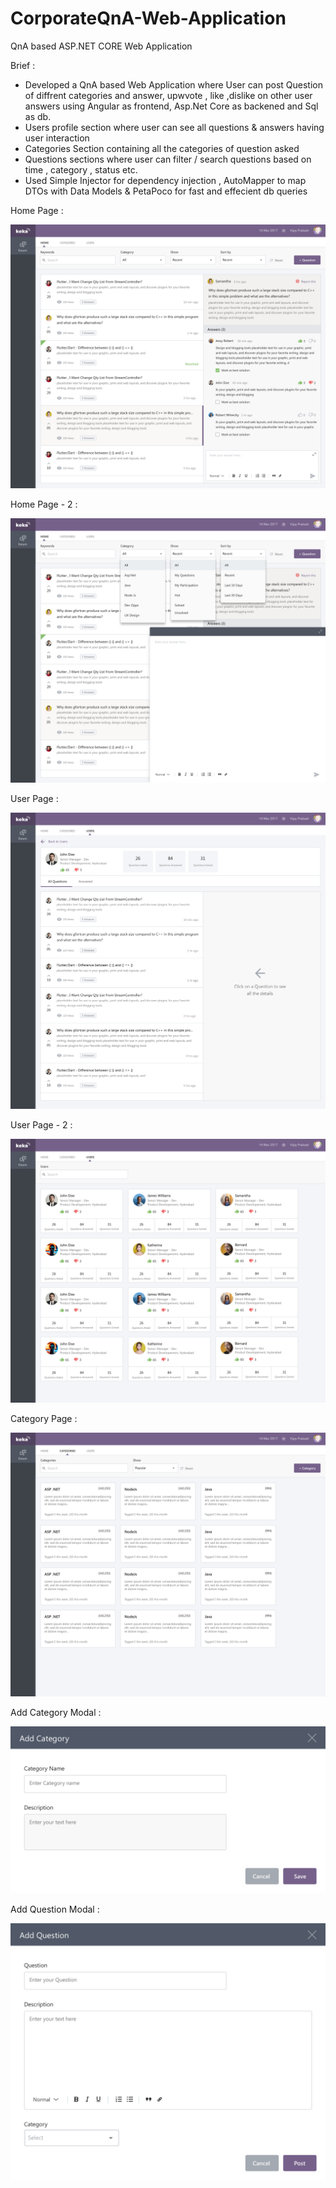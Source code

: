 # CorporateQnA-Web-Application
QnA based ASP.NET CORE Web Application


Brief : 
- Developed a QnA based Web Application where User can post Question of diffrent categories and answer, upwvote , like ,dislike on other user answers using Angular as frontend, Asp.Net Core as backened and Sql as db.
- Users profile section where user can see all questions & answers having user interaction
- Categories Section containing all the categories of question asked
- Questions sections where user can filter / search questions based on time , category , status etc.
- Used Simple Injector for dependency injection , AutoMapper to map DTOs with Data Models & PetaPoco for fast and effecient db queries


Home Page :

![home](https://raw.githubusercontent.com/THE-VR7/CorporateQnA-Web-Application/master/sc/home.png)


Home Page - 2 :

![home-2](https://raw.githubusercontent.com/THE-VR7/CorporateQnA-Web-Application/master/sc/homeCopy.png)


User Page :

![user](https://raw.githubusercontent.com/THE-VR7/CorporateQnA-Web-Application/master/sc/q%26AUserView.png)


User Page - 2 :

![user-1](https://raw.githubusercontent.com/THE-VR7/CorporateQnA-Web-Application/master/sc/corporateQ%26A.png)


Category Page :

![category](https://raw.githubusercontent.com/THE-VR7/CorporateQnA-Web-Application/master/sc/q%26Acategory.png)


Add Category Modal :

![add-category](https://raw.githubusercontent.com/THE-VR7/CorporateQnA-Web-Application/master/sc/addCategory.png)



Add Question Modal :

![add-category](https://raw.githubusercontent.com/THE-VR7/CorporateQnA-Web-Application/master/sc/addQuestion.png)

